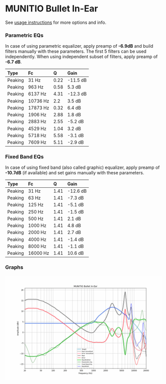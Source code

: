 # MUNITIO Bullet In-Ear
See [usage instructions](https://github.com/jaakkopasanen/AutoEq#usage) for more options and info.

### Parametric EQs
In case of using parametric equalizer, apply preamp of **-6.9dB** and build filters manually
with these parameters. The first 5 filters can be used independently.
When using independent subset of filters, apply preamp of **-6.7 dB**.

| Type    | Fc       |    Q | Gain     |
|:--------|:---------|:-----|:---------|
| Peaking | 31 Hz    | 0.22 | -11.5 dB |
| Peaking | 963 Hz   | 0.58 | 5.3 dB   |
| Peaking | 6137 Hz  | 4.31 | -12.3 dB |
| Peaking | 10736 Hz | 2.2  | 3.5 dB   |
| Peaking | 17873 Hz | 0.32 | 6.4 dB   |
| Peaking | 1906 Hz  | 2.88 | 1.8 dB   |
| Peaking | 2883 Hz  | 2.55 | -5.2 dB  |
| Peaking | 4529 Hz  | 1.04 | 3.2 dB   |
| Peaking | 5718 Hz  | 5.58 | -3.1 dB  |
| Peaking | 7609 Hz  | 5.11 | -2.9 dB  |

### Fixed Band EQs
In case of using fixed band (also called graphic) equalizer, apply preamp of **-10.7dB**
(if available) and set gains manually with these parameters.

| Type    | Fc       |    Q | Gain     |
|:--------|:---------|:-----|:---------|
| Peaking | 31 Hz    | 1.41 | -12.6 dB |
| Peaking | 63 Hz    | 1.41 | -7.3 dB  |
| Peaking | 125 Hz   | 1.41 | -5.1 dB  |
| Peaking | 250 Hz   | 1.41 | -1.5 dB  |
| Peaking | 500 Hz   | 1.41 | 2.1 dB   |
| Peaking | 1000 Hz  | 1.41 | 4.8 dB   |
| Peaking | 2000 Hz  | 1.41 | 2.7 dB   |
| Peaking | 4000 Hz  | 1.41 | -1.4 dB  |
| Peaking | 8000 Hz  | 1.41 | -1.1 dB  |
| Peaking | 16000 Hz | 1.41 | 10.6 dB  |

### Graphs
![](./MUNITIO%20Bullet%20In-Ear.png)